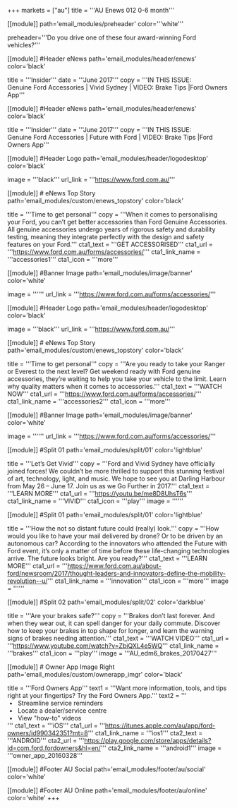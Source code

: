 +++
markets = ["au"]
title = '''AU Enews 012 0-6 month'''

[[module]]
path='email_modules/preheader'
color='''white'''

   preheader='''Do you drive one of these four award-winning Ford vehicles?'''

[[module]] #Header eNews
path='email_modules/header/enews'
color='black'

  title = '''Insider'''
  date = '''June 2017'''
  copy = '''IN THIS ISSUE:<br />Genuine Ford Accessories | Vivid Sydney | VIDEO: Brake Tips |Ford Owners App'''
  
  [[module]] #Header eNews
path='email_modules/header/enews'
color='black'

  title = '''Insider'''
  date = '''June 2017'''
  copy = '''IN THIS ISSUE:<br />Genuine Ford Accessories | Future with Ford | VIDEO: Brake Tips |Ford Owners App'''

[[module]] #Header Logo
path='email_modules/header/logodesktop'
color='black'

  image = '''black'''
  url_link = '''https://www.ford.com.au/'''

[[module]] # eNews Top Story
path='email_modules/custom/enews_topstory'
color='black'

  title = '''Time to get personal'''
  copy = '''When it comes to personalising your Ford, you can’t get better accessories than Ford Genuine Accessories. All genuine accessories undergo years of rigorous safety and durability testing, meaning they integrate perfectly with the design and safety features on your Ford.'''
  cta1_text = '''GET ACCESSORISED'''
  cta1_url = '''https://www.ford.com.au/forms/accessories/'''
  cta1_link_name = '''accessories1'''
  cta1_icon = '''more'''

  [[module]] #Banner Image
path='email_modules/image/banner'
color='white'

  image = ''''''
  url_link = '''https://www.ford.com.au/forms/accessories/'''
  
  [[module]] #Header Logo
path='email_modules/header/logodesktop'
color='black'

  image = '''black'''
  url_link = '''https://www.ford.com.au/'''
  
  [[module]] # eNews Top Story
path='email_modules/custom/enews_topstory'
color='black'

  title = '''Time to get personal'''
  copy = '''Are you ready to take your Ranger or Everest to the next level? Get weekend ready with Ford genuine accessories, they’re waiting to help you take your vehicle to the limit. Learn why quality matters when it comes to accessories.'''
  cta1_text = '''WATCH NOW'''
  cta1_url = '''https://www.ford.com.au/forms/accessories/'''
  cta1_link_name = '''accessories2'''
  cta1_icon = '''more'''

  [[module]] #Banner Image
path='email_modules/image/banner'
color='white'

  image = ''''''
  url_link = '''https://www.ford.com.au/forms/accessories/'''

[[module]] #Split 01
path='email_modules/split/01'
color='lightblue'

title = '''Let’s Get Vivid'''
  copy = '''Ford and Vivid Sydney have officially joined forces! We couldn’t be more thrilled to support this stunning festival of art, technology, light, and music. We hope to see you at Darling Harbour from May 26 – June 17. Join us as we Go Further in 2017.'''
  cta1_text = '''LEARN MORE'''
  cta1_url = '''https://youtu.be/me8D8UhsT6s'''
  cta1_link_name = '''VIVID'''
  cta1_icon = '''play'''
  image = ''''''
  
  [[module]] #Split 01
path='email_modules/split/01'
color='lightblue'

 title = '''How the not so distant future could (really) look.'''
  copy = '''How would you like to have your mail delivered by drone? Or to be driven by an autonomous car? According to the innovators who attended the Future with Ford event, it’s only a matter of time before these life-changing technologies arrive. The future looks bright. Are you ready?'''
  cta1_text = '''LEARN MORE'''
  cta1_url = '''https://www.ford.com.au/about-ford/newsroom/2017/thought-leaders-and-innovators-define-the-mobility-revolution--u/'''
  cta1_link_name = '''innovation'''
  cta1_icon = '''more'''
  image = ''''''
  

  [[module]] #Split 02
path='email_modules/split/02'
color='darkblue'

  title = '''Are your brakes safe?'''
  copy = '''Brakes don’t last forever. And when they wear out, it can spell danger for your daily commute. Discover how to keep your brakes in top shape for longer, and learn the warning signs of brakes needing attention.'''
  cta1_text = '''WATCH VIDEO'''
  cta1_url = '''https://www.youtube.com/watch?v=ZbiQXL4e5WQ'''
  cta1_link_name = '''brakes'''
  cta1_icon = '''play'''
  image = '''AU_edm6_brakes_20170427'''


[[module]] # Owner App Image Right
path='email_modules/custom/ownerapp_imgr'
color='black'

  title = '''Ford Owners App'''
  text1 = '''Want more information, tools, and tips right at your fingertips? Try the Ford Owners App.'''
  text2 = '''<br />&nbsp;&#8226;&nbsp;&nbsp;&nbsp;Streamline service reminders<br />&nbsp;&#8226;&nbsp;&nbsp;&nbsp;Locate a dealer/service centre<br />&nbsp;&#8226;&nbsp;&nbsp;&nbsp;View "how-to" videos<br />'''
  cta1_text = '''iOS'''
  cta1_url = '''https://itunes.apple.com/au/app/ford-owners/id990342351?mt=8'''
  cta1_link_name = '''ios1'''
  cta2_text = '''ANDROID'''
  cta2_url = '''https://play.google.com/store/apps/details?id=com.ford.fordowners&hl=en/'''
  cta2_link_name = '''android1'''
  image = '''owner_app_20160328'''

[[module]] #Footer AU Social
path='email_modules/footer/au/social'
color='white'

[[module]] #Footer AU Online
path='email_modules/footer/au/online'
color='white'
+++